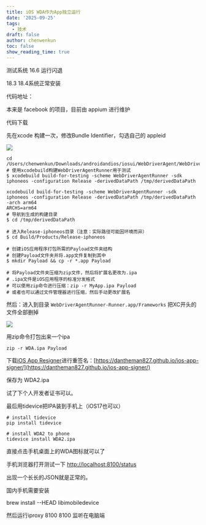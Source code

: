 ```yaml
---
title: iOS WDA作为App独立运行
date: '2025-09-25'
tags:
  - 技术
draft: false
author: chenwenkun
toc: false
show_reading_time: true
---
```

测试系统 16.6 运行闪退

18.3 18.4系统正常安装

代码地址：

本来是 facebook 的项目，目前由 appium 进行维护

代码下载

先在xcode 构建一次，修改Bundle Identifier，勾选自己的 appleid

![](https://prod-files-secure.s3.us-west-2.amazonaws.com/c205fb54-92b2-4987-8be3-972b67d27acc/cb756a73-27bc-4b0d-951a-858df3344b59/image.png?X-Amz-Algorithm=AWS4-HMAC-SHA256&X-Amz-Content-Sha256=UNSIGNED-PAYLOAD&X-Amz-Credential=ASIAZI2LB4662V5CY5PC%2F20251008%2Fus-west-2%2Fs3%2Faws4_request&X-Amz-Date=20251008T061636Z&X-Amz-Expires=3600&X-Amz-Security-Token=IQoJb3JpZ2luX2VjEB4aCXVzLXdlc3QtMiJHMEUCIQCtAFfcmu04XJrBUFtEFydmXUZw1LkUDmCqEIHufjsEZAIgC2x2TShREGietD86l7mrSHdyERhTjK94mWYIC5L%2F2R0qiAQIt%2F%2F%2F%2F%2F%2F%2F%2F%2F%2F%2FARAAGgw2Mzc0MjMxODM4MDUiDGzWUA%2FebtKQMl%2BTICrcA38WEnBf0dglTIAT2zGLwstyYvR3BFRyo0izO340icPlcs2HO6k8u21R9aFfVOYUuTkBkH83Nf%2B5hB7QcBV3v752uhNpWjN0LrAyHK3LgO4Q2FlKAiN4OZlWfKnrKG7IgSFWfdn7E4BgoOGEqwn11zM4kFXo2rFMIdJdPtzlNxDgjaGtx5nKPX%2FLIAijBM6svzCTqfgfQV8aRTcRaMlDQ%2BkyDnwCkcE%2Fo4Cvl0NJX7Av%2BcFY%2BoF139Oc%2BLKVv3hhDh4IY08Xbpmc17Q%2BYbp98sZdamfIn7U2dSa6AC3oJNng%2FUpi7TgSQZ6QggjpaQBpUSE%2FldKHLRaYjBqPnepwOhghIZ6zmhgAMn88%2BhtnxWgEcvWLD%2B73JE%2B04TvoF4c8HErWOfO%2FWN0dNpfHPI36Jqb5uB3SR82vZIGLpX8qDREaHGJteiO1AxUQ9xAhGPM9%2F2bH2dhnaD417xzEsQqUUYQPA1gWeHotMctFRzaREuFK0C0HXlUSrzmCLs6%2FiTFN6Pi4q3ukpCN33Mc3YAvgab4uout3Oc3Yhb5h%2BMCxPqaDTBt4fCaTtp3y3W%2F7hl3KA%2B4hgWfyKy0jFaWTKSQwSCr%2FnYU9Mddp%2Bzd1P0jNriRb9vRrlTmZMEreN30XMPuCmMcGOqUBg%2Bq1QTAlhmAIPTvddCLhpwIwsk%2Fvarx6%2FAcPx6WnEUvm%2Bg2XjrplWJJoJRIJz7Idvmz9FIWlPC8RLFfnr%2FtjkWb3TLEkIZJz%2F%2BFxyOrpVpL1MkUPZi%2B5vbaDT%2BiJUD4PsGyoC9L6aXOf3DZ9DiM7LjwCnlLVOLQ3%2F%2F5Xw24C6tn5pN7v170eZe9lup7FopRgBMqUQdZ39RIuN0GkcqhALVgwnXhh&X-Amz-Signature=9fcbbe4dfc90bebc4c015c2043e4966835998041e294462b57c34fa8e572653f&X-Amz-SignedHeaders=host&x-amz-checksum-mode=ENABLED&x-id=GetObject)

```shell
cd /Users/chenwenkun/Downloads/androidandios/iosui/WebDriverAgent/WebDriverAgent
# 使用xcodebuild构建WebDriverAgentRunner用于测试
$ xcodebuild build-for-testing -scheme WebDriverAgentRunner -sdk iphoneos -configuration Release -derivedDataPath /tmp/derivedDataPath

xcodebuild build-for-testing -scheme WebDriverAgentRunner -sdk iphoneos -configuration Release -derivedDataPath /tmp/derivedDataPath -arch arm64
ARCHS=arm64
# 导航到生成的构建目录
$ cd /tmp/derivedDataPath

# 进入Release-iphoneos目录（注意：实际路径可能因环境而异）
$ cd Build/Products/Release-iphoneos

# 创建iOS应用程序打包所需的Payload文件夹结构
# 创建Payload文件夹并将.app文件复制到其中
$ mkdir Payload && cp -r *.app Payload

# 将Payload文件夹压缩为zip文件，然后将扩展名更改为.ipa
# .ipa文件是iOS应用程序的标准分发格式
# 可以使用zip命令进行压缩：zip -r MyApp.ipa Payload
# 或者也可以通过文件管理器进行压缩，然后手动更改扩展名
```

然后：进入到目录 `WebDriverAgentRunner-Runner.app/Frameworks` 把XC开头的文件全部删掉

![](https://prod-files-secure.s3.us-west-2.amazonaws.com/c205fb54-92b2-4987-8be3-972b67d27acc/358b8d2b-1bfe-4fb9-beb5-83e1de5f201e/image.png?X-Amz-Algorithm=AWS4-HMAC-SHA256&X-Amz-Content-Sha256=UNSIGNED-PAYLOAD&X-Amz-Credential=ASIAZI2LB4662V5CY5PC%2F20251008%2Fus-west-2%2Fs3%2Faws4_request&X-Amz-Date=20251008T061636Z&X-Amz-Expires=3600&X-Amz-Security-Token=IQoJb3JpZ2luX2VjEB4aCXVzLXdlc3QtMiJHMEUCIQCtAFfcmu04XJrBUFtEFydmXUZw1LkUDmCqEIHufjsEZAIgC2x2TShREGietD86l7mrSHdyERhTjK94mWYIC5L%2F2R0qiAQIt%2F%2F%2F%2F%2F%2F%2F%2F%2F%2F%2FARAAGgw2Mzc0MjMxODM4MDUiDGzWUA%2FebtKQMl%2BTICrcA38WEnBf0dglTIAT2zGLwstyYvR3BFRyo0izO340icPlcs2HO6k8u21R9aFfVOYUuTkBkH83Nf%2B5hB7QcBV3v752uhNpWjN0LrAyHK3LgO4Q2FlKAiN4OZlWfKnrKG7IgSFWfdn7E4BgoOGEqwn11zM4kFXo2rFMIdJdPtzlNxDgjaGtx5nKPX%2FLIAijBM6svzCTqfgfQV8aRTcRaMlDQ%2BkyDnwCkcE%2Fo4Cvl0NJX7Av%2BcFY%2BoF139Oc%2BLKVv3hhDh4IY08Xbpmc17Q%2BYbp98sZdamfIn7U2dSa6AC3oJNng%2FUpi7TgSQZ6QggjpaQBpUSE%2FldKHLRaYjBqPnepwOhghIZ6zmhgAMn88%2BhtnxWgEcvWLD%2B73JE%2B04TvoF4c8HErWOfO%2FWN0dNpfHPI36Jqb5uB3SR82vZIGLpX8qDREaHGJteiO1AxUQ9xAhGPM9%2F2bH2dhnaD417xzEsQqUUYQPA1gWeHotMctFRzaREuFK0C0HXlUSrzmCLs6%2FiTFN6Pi4q3ukpCN33Mc3YAvgab4uout3Oc3Yhb5h%2BMCxPqaDTBt4fCaTtp3y3W%2F7hl3KA%2B4hgWfyKy0jFaWTKSQwSCr%2FnYU9Mddp%2Bzd1P0jNriRb9vRrlTmZMEreN30XMPuCmMcGOqUBg%2Bq1QTAlhmAIPTvddCLhpwIwsk%2Fvarx6%2FAcPx6WnEUvm%2Bg2XjrplWJJoJRIJz7Idvmz9FIWlPC8RLFfnr%2FtjkWb3TLEkIZJz%2F%2BFxyOrpVpL1MkUPZi%2B5vbaDT%2BiJUD4PsGyoC9L6aXOf3DZ9DiM7LjwCnlLVOLQ3%2F%2F5Xw24C6tn5pN7v170eZe9lup7FopRgBMqUQdZ39RIuN0GkcqhALVgwnXhh&X-Amz-Signature=11bc3d39c75600e3ade68c964df609da0679072a1e6e49fc9474ac871e488928&X-Amz-SignedHeaders=host&x-amz-checksum-mode=ENABLED&x-id=GetObject)

用zip命令打包出来一个ipa

```shell
zip -r WDA.ipa Payload
```

下载[iOS App Resigner](https://zhida.zhihu.com/search?content_id=237756070&content_type=Article&match_order=1&q=iOS%20App%20Resigner&zd_token=eyJhbGciOiJIUzI1NiIsInR5cCI6IkpXVCJ9.eyJpc3MiOiJ6aGlkYV9zZXJ2ZXIiLCJleHAiOjE3NDQzNTQ0ODAsInEiOiJpT1MgQXBwIFJlc2lnbmVyIiwiemhpZGFfc291cmNlIjoiZW50aXR5IiwiY29udGVudF9pZCI6MjM3NzU2MDcwLCJjb250ZW50X3R5cGUiOiJBcnRpY2xlIiwibWF0Y2hfb3JkZXIiOjEsInpkX3Rva2VuIjpudWxsfQ.XGwOKX0ujlvhojSuRT3SlA0sDFnQK-FxDJr60CX6YqU&zhida_source=entity)进行重签名：[https://dantheman827.github.io/ios-app-signer/](https://dantheman827.github.io/ios-app-signer/)

保存为 WDA2.ipa

试了下个人开发者证书可以。

最后用tidevice把IPA装到手机上（iOS17也可以）

```shell
# install tidevice
pip install tidevice

# install WDA2 to phone
tidevice install WDA2.ipa
```

直接点击手机桌面上的WDA图标就可以了

手机浏览器打开测试一下 [http://localhost:8100/status](http://localhost:8100/status)

出现一个长长的JSON就是正常的。

国内手机需要安装

brew install --HEAD libimobiledevice

然后运行iproxy 8100 8100 监听在电脑端
